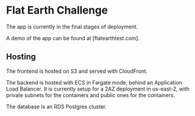 # Flat Earth Challenge

The app is currently in the final stages of deployment. 

A demo of the app can be found at [flatearthtest.com]. 

## Hosting

The frontend is hosted on S3 and served with CloudFront. 

The backend is hosted with ECS in Fargate mode, behind an Application Load Balancer. It is currently setup for a 2AZ deployment in us-east-2, with private subnets for the containers and public ones for the containers.

The database is an RDS Postgres cluster. 










